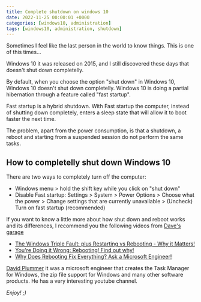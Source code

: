 ```yaml
---
title: Complete shutdown on windows 10
date: 2022-11-25 00:00:01 +0000
categories: [windows10, administration]
tags: [windows10, administration, shutdown]
---
```


Sometimes I feel like the last person in the world to know things.
This is one of this times...

Windows 10 it was released on 2015, and I still discovered these days that doesn't shut down completelly.

By default, when you choose the option "shut down" in Windows 10, Windows 10 doesn't shut down completelly. 
Windows 10 is doing a partial hibernation through a feature called "fast startup".

Fast startup is a hybrid shutdown. 
With Fast startup the computer, instead of shutting down completely, enters a sleep state that will allow it to boot faster the next time.

The problem, apart from the power consumption, is that a shutdown, a reboot and starting from a suspended session do not perform the same tasks.


## How to completelly shut down Windows 10

There are two ways to completely turn off the computer:
 
* Windows menu > hold the shift key while you click on "shut down"
* Disable Fast startup: Settings > System > Power Options > Choose what the power > Change settings that are currently unavailable > (Uncheck) Turn on fast startup (recommended)

If you want to know a little more about how shut down and reboot works and its differences, I recommend you the following videos from [Dave's garage](https://www.youtube.com/c/DavesGarage)
* [The Windows Triple Fault: plus Restarting vs Rebooting - Why it Matters!](https://www.youtube.com/watch?v=E8gOW0hFoJ0)
* [You're Doing it Wrong: Rebooting! Find out why!](https://www.youtube.com/watch?v=lUIhzACQDAc)
* [Why Does Rebooting Fix Everything? Ask a Microsoft Engineer!](https://www.youtube.com/watch?v=9IPP39OF78M)

[David Plummer](https://en.wikipedia.org/wiki/David_Plummer_(programmer)) it was a microsoft engineer that creates the Task Manager for Windows, the zip file support for Windows and many other software products.
He has a very interesting youtube channel.

_Enjoy! ;)_